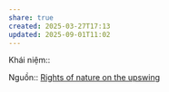 ```yaml
---
share: true
created: 2025-03-27T17:13
updated: 2025-09-01T11:02
---
```

Khái niệm:: 

Nguồn:: [Rights of nature on the upswing](https://www.mpipriv.de/1593744/2022-2-rechte-der-natur-im-aufwind#:~:text=Countries%20as%20various%20as%20Ecuador,already%20underway%20in%20multiple%20countrieslà)